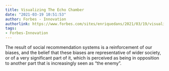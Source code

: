```yaml
---
title: Visualizing The Echo Chamber
date: "2021-03-19 10:51:53"
author: Forbes - Innovation
authorlink: https://www.forbes.com/sites/enriquedans/2021/03/19/visualizing-the-echochamber/
tags:
- Forbes-Innovation
---
```

The result of social recommendation systems is a reinforcement of our biases, and the belief that these biases are representative of wider society, or of a very significant part of it, which is perceived as being in opposition to another part that is increasingly seen as “the enemy”.